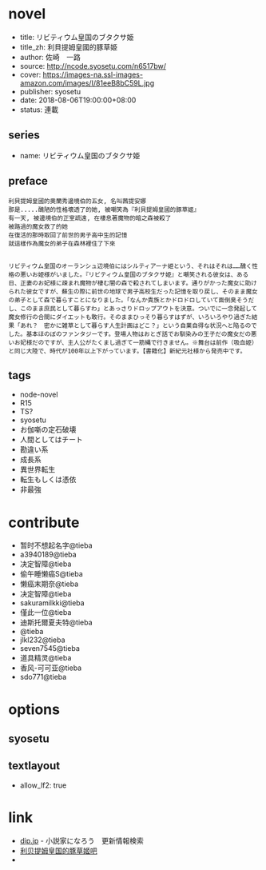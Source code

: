 # novel

- title: リビティウム皇国のブタクサ姫
- title_zh: 利貝提姆皇國的豚草姫
- author: 佐崎　一路
- source: http://ncode.syosetu.com/n6517bw/
- cover: https://images-na.ssl-images-amazon.com/images/I/81eeB8bC59L.jpg
- publisher: syosetu
- date: 2018-08-06T19:00:00+08:00
- status: 連載

## series

- name: リビティウム皇国のブタクサ姫

## preface


```
利貝提姆皇國的奧蘭秀邊境伯的五女, 名叫茜提安娜  
那是.....醜陋的性格壞透了的她, 被嘲笑為『利貝提姆皇國的豚草姬』  
有一天, 被邊境伯的正室疏遠, 在棲息著魔物的暗之森被殺了  
被路過的魔女救了的她  
在復活的那時取回了前世的男子高中生的記憶  
就這樣作為魔女的弟子在森林裡住了下來


リビティウム皇国のオーランシュ辺境伯にはシルティアーナ姫という、それはそれは……醜く性格の悪いお姫様がいました。『リビティウム皇国のブタクサ姫』と嘲笑される彼女は、ある日、正妻のお妃様に疎まれ魔物が棲む闇の森で殺されてしまいます。通りがかった魔女に助けられた彼女ですが、蘇生の際に前世の地球で男子高校生だった記憶を取り戻し、そのまま魔女の弟子として森で暮らすことになりました。「なんか貴族とかドロドロしていて面倒臭そうだし、このまま庶民として暮らすわ」とあっさりドロップアウトを決意。ついでに一念発起して魔女修行の合間にダイエットも敢行。そのままひっそり暮らすはずが、いろいろやり過ぎた結果「あれ？　密かに雑草として暮らす人生計画はどこ？」という自業自得な状況へと陥るのでした。基本ほのぼのファンタジーです。登場人物はおとぎ話でお馴染みの王子だの魔女だの悪いお妃様だのですが、主人公がたくまし過ぎて一筋縄で行きません。※舞台は前作（吸血姫）と同じ大陸で、時代が100年以上下がっています。【書籍化】新紀元社様から発売中です。
```

## tags

- node-novel
- R15
- TS?
- syosetu
- お伽噺の定石破壊
- 人間としてはチート
- 勘違い系
- 成長系
- 異世界転生
- 転生もしくは憑依
- 非最強

# contribute

- 暂时不想起名字@tieba
- a3940189@tieba
- 决定智障@tieba
- 偷午睡懒癌S@tieba
- 懒癌末期奈@tieba
- 决定智障@tieba
- sakuramilkki@tieba
- 僅此一位@tieba
- 迪斯托爾夏夫特@tieba
- @tieba
- jlkl232@tieba
- seven7545@tieba
- 道具精灵@tieba
- 香风-可可亚@tieba
- sdo771@tieba

# options

## syosetu


## textlayout

- allow_lf2: true

# link

- [dip.jp](https://narou.dip.jp/search.php?text=n6517bw&novel=all&genre=all&new_genre=all&length=0&down=0&up=100) - 小説家になろう　更新情報検索
- [利贝提姆皇国的豚草姬吧](https://tieba.baidu.com/f?kw=%E5%88%A9%E8%B4%9D%E6%8F%90%E5%A7%86%E7%9A%87%E5%9B%BD%E7%9A%84%E8%B1%9A%E8%8D%89%E5%A7%AC&ie=utf-8 "利贝提姆皇国的豚草姬")
- 
